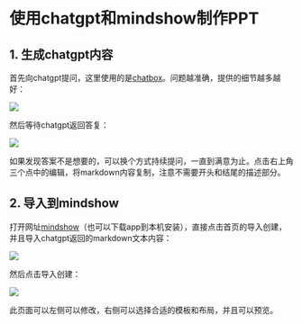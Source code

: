 # 使用chatgpt和mindshow制作PPT

## 1. 生成chatgpt内容

首先向chatgpt提问，这里使用的是[chatbox](https://github.com/Bin-Huang/chatbox)。问题越准确，提供的细节越多越好：

![](https://images-pigo.oss-cn-beijing.aliyuncs.com/20230423003150.png)

然后等待chatgpt返回答复：

![](https://images-pigo.oss-cn-beijing.aliyuncs.com/20230423003315.png)

如果发现答案不是想要的，可以换个方式持续提问，一直到满意为止。点击右上角三个点中的编辑，将markdown内容复制，注意不需要开头和结尾的描述部分。

## 2. 导入到mindshow

打开网址[mindshow](https://www.mindshow.fun/)（也可以下载app到本机安装），直接点击首页的导入创建，并且导入chatgpt返回的markdown文本内容：

![](https://images-pigo.oss-cn-beijing.aliyuncs.com/20230423003616.png)

然后点击导入创建：

![](https://images-pigo.oss-cn-beijing.aliyuncs.com/20230423004001.png)

此页面可以左侧可以修改，右侧可以选择合适的模板和布局，并且可以预览。